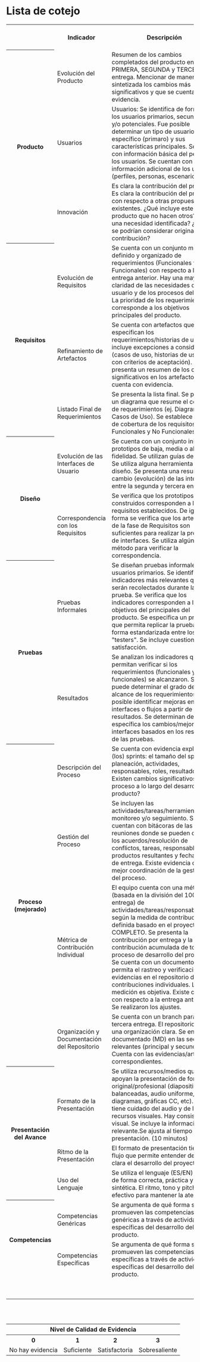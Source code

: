 <h1>Lista de cotejo</h1>
<table align="center">  
 <tbody><tr>
  <th></th>
  <th>Indicador</th>
  <th>Descripción</th>
  <th>URL de evidencia</th>
   <th>Rúbrica. Nivlel (0-3)</th>
 </tr>
 <tr>
  <th rowspan=3>Producto</th>
  <td>Evolución del Producto</td>
  <td>Resumen de los cambios completados del producto entre la PRIMERA, SEGUNDA y TERCERA entrega. Mencionar de manera sintetizada los cambios más significativos y que se cuenta con evidencia.</td>
  <td>
<a href="https://github.com/KarenCampos842/Equipo-4/blob/Segunda-Entrega/Producto.md#evoluci%C3%B3n-del-producto">Producto.md</a></td>
  <td></td>
 </tr>
 <tr>
  <td>Usuarios</td>
  <td>Usuarios: Se identifica de forma clara los usuarios primarios, secundarios y/o potenciales. Fue posible determinar un tipo de usuario específico (primaro) y sus características principales. Se cuenta con información básica del perfil de los usuarios. Se cuentan con información adicional de los usuarios (perfiles, personas, escenarios)*</td>
  <td>
<a href="https://github.com/KarenCampos842/Equipo-4/blob/Segunda-Entrega/Producto.md#evoluci%C3%B3n-del-producto">Producto.md</a></td>
  <td></td>
 </tr>
 <tr>
  <td>Innovación</td>
  <td>Es clara la contribución del producto. Es clara la contribución del producto con respecto a otras propuestas existentes. ¿Qué incluye este producto que no hacen otros? ¿En una necesidad identificada? ¿Por qué se podrían considerar original la contribución?</td>
  <td>
<a href="https://github.com/KarenCampos842/Equipo-4/blob/Segunda-Entrega/Producto.md#evoluci%C3%B3n-del-producto">Producto.md</a></td>
  <td></td>
 </tr>
 <tr>
  <th rowspan="3">Requisitos</th>
  <td>Evolución de Requisitos</td>
  <td>Se cuenta con un conjunto mejor definido y organizado de requerimientos (Funcionales y No Funcionales) con respecto a la entrega anterior. Hay una mayor claridad de las necesidades del usuario y de los procesos del cliente. La prioridad de los requerimientos corresponde a los objetivos principales del producto.</td>
  <td> Primera entrega: <a href="https://github.com/KarenCampos842/Equipo-4/blob/Primera-Entrega/Requisitos.md#requisitos">Requistos.md</a>
  Segunda entrega: <a href="https://github.com/KarenCampos842/Equipo-4/blob/Segunda-Entrega/Requisitos.md#requisitos">Requistos.md</a></td>
  <td></td>
 </tr>
 <tr>
  <td>Refinamiento de Artefactos</td>
  <td>Se cuenta con artefactos que especifican los requerimientos/historias de usuario, incluye excepciones a considerar (casos de uso, historias de usuario con criterios de aceptación). Se presenta un resumen de los cambios significativos en los artefactos y se cuenta con evidencia.</td>
  <td>Primera entrega: <a href="https://github.com/KarenCampos842/Equipo-4/blob/Primera-Entrega/Requisitos.md#artefactos">Artefactos</a>
  Segunda entrega: <a href="https://github.com/KarenCampos842/Equipo-4/blob/Segunda-Entrega/Requisitos.md#artefactos">Artefactos</a></td>
  <td></td>
 </tr>
 <tr>
  <td>Listado Final de Requerimientos</td>
  <td>Se presenta la lista final. Se presenta un diagrama que resume el conjunto de requerimientos (ej. Diagrama de Casos de Uso). Se establece un nivel de cobertura de los requisitos Funcionales y No Funcionales.</td>
  <td>Primera entrega: <a href="https://github.com/KarenCampos842/Equipo-4/blob/Primera-Entrega/Requisitos.md#artefactos">Artefactos</a>
  Segunda entrega: <a href="https://github.com/KarenCampos842/Equipo-4/blob/Segunda-Entrega/Requisitos.md#artefactos">Artefactos</a></td>
  <td></td>
 </tr>
 <tr>
  <th rowspan="2">Diseño</th>
  <td>Evolución de las Interfaces de Usuario</td>
  <td>Se cuenta con un conjunto inicial de prototipos de baja, media o alta fidelidad. Se utilizan guías de diseño. Se utiliza alguna herramienta para el diseño. Se presenta una resumen del cambio (evolución) de las interfaces entre la segunda y tercera entrega.</td>
  <td><a href="https://github.com/KarenCampos842/Equipo-4/blob/Segunda-Entrega/Dise%C3%B1o.md#bosquejos-de-interfaces">Bosquejos de Interfaces</a></td>
  <td></td>
 </tr>
 <tr>
  <td>Correspondencia con los Requisitos</td>
  <td>Se verifica que los prototipos construidos corresponden a los requisitos establecidos. De igual forma se verifica que los artefactos de la fase de Requisitos son suficientes para realizar la propuesta de interfaces. Se utiliza algún método para verificar la correspondencia.</td>
  <td><a href="https://github.com/KarenCampos842/Equipo-4/blob/Segunda-Entrega/Dise%C3%B1o.md#correspondencia-con-los-requisitos">Correspondencia con los Requisitos</a></td>
  <td></td>
 </tr>
 <tr>
  <th rowspan="2">Pruebas</th>
  <td>Pruebas Informales</td>
  <td>Se diseñan pruebas informales con usuarios primarios. Se identifican los indicadores más relevantes que serán recolectados durante la prueba. Se verifica que los indicadores corresponden a los objetivos del principales del producto. Se especifica un protocolo que permita replicar la prueba de forma estandarizada entre los "testers". Se incluye cuestionarios de satisfacción.</td>
  <td><a href="https://github.com/KarenCampos842/Equipo-4/blob/Segunda-Entrega/Dise%C3%B1o.md#bosquejos-de-interfaces">Bosquejos de Interfaces</a></td>
  <td></td>
 </tr>
 <tr>
  <td>Resultados</td>
  <td>Se analizan los indicadores que permitan verificar si los requerimientos (funcionales y no funcionales) se alcanzaron. Se puede determinar el grado de alcance de los requerimientos. Es posible identificar mejoras en las interfaces o flujos a partir de los resultados. Se determinan de forma específica los cambios/mejoras a las interfaces basados en los resultados de las pruebas.</td>
  <td><a href="https://github.com/KarenCampos842/Equipo-4/blob/Segunda-Entrega/Dise%C3%B1o.md#correspondencia-con-los-requisitos">Correspondencia con los Requisitos</a></td>
  <td></td>
 </tr>
  <tr>
  <th rowspan="4">Proceso (mejorado)</th>
  <td>Descripción del Proceso</td>
  <td>Se cuenta con evidencia explícita de (los) sprints: el tamaño del sprint, planeación, actividades, responsables, roles, resultados. Existen cambios significativos del proceso a lo largo del desarrollo del producto?</td>
  <td>Primera entrega: <a href="https://github.com/KarenCampos842/Equipo-4/blob/Primera-Entrega/Descripci%C3%B3n_del_proceso.md#descripci%C3%B3n-del-proceso">Descripción del Proceso</a>
  Segunda entrega: <a href="https://github.com/KarenCampos842/Equipo-4/blob/Segunda-Entrega/Descripci%C3%B3n_del_proceso.md#descripci%C3%B3n-del-proceso">Descripción del Proceso</a></td>
  <td></td>
 </tr>
 <tr>
  <td>Gestión del Proceso</td>
  <td>Se incluyen las actividades/tareas/herramientas de monitoreo y/o seguimiento. Se cuentan con bitácoras de las reuniones donde se pueden observar los acuerdos/resolución de conflictos, tareas, responsables, productos resultantes y fechas límite de entrega. Existe evidencia de una mejor coordinación de la gestión y del proceso.</td>
  <td>Primera entrega: <a href="https://github.com/KarenCampos842/Equipo-4/blob/Primera-Entrega/Gestion_del_Proceso.md#gesti%C3%B3n-del-proceso">Gestión del Proceso</a>
  Segunda entrega: <a href="https://github.com/KarenCampos842/Equipo-4/blob/Segunda-Entrega/Gestion_del_Proceso.md#gesti%C3%B3n-del-proceso">Gestión del Proceso</a></td>
  <td></td>
 </tr>
  <tr>
  <td>Métrica de Contribución Individual</td>
  <td>El equipo cuenta con una métrica (basada en la división del 100% por entrega) de actividades/tareas/responsabilidades según la medida de contribución definida basado en el proyecto COMPLETO. Se presenta la contribución por entrega y la contribución acumulada de todo el proceso de desarrollo del producto. Se cuenta con un documento que permita el rastreo y verificación con evidencias en el repositorio de las contribuciones individuales. La medición es objetiva. Existe cambio con respecto a la entrega anterior? Se realizaron los ajustes.</td>
  <td>Primera entrega: <a href="https://github.com/KarenCampos842/Equipo-4/blob/Primera-Entrega/Metrica_de_Contribucion.md#m%C3%A9trica-de-contribuci%C3%B3n-individual">Métrica de Contribución Individual</a>
  Segunda entrega: <a href="https://github.com/KarenCampos842/Equipo-4/blob/Segunda-Entrega/Metrica_de_Contribucion.md#m%C3%A9trica-de-contribuci%C3%B3n-individual">Métrica de Contribución Individual</a></td>
  <td></td>
 </tr>
   <tr>
  <td>Organización y Documentación del Repositorio</td>
  <td>Se cuenta con un branch para la tercera entrega. El repositorio tiene una organización clara. Se encuentra documentado (MD) en las secciones relevantes (principal y secundarias). Cuenta con las evidencias/artefactos correspondientes.</td>
  <td><a href="https://github.com/KarenCampos842/Equipo-4/tree/Segunda-Entrega">Organización y Documentación del Repositorio</a></td>
  <td></td>
 </tr>
<tr>
  <th rowspan="3">Presentación del Avance</th>
  <td>Formato de la Presentación</td>
  <td>Se utiliza recursos/medios que apoyan la presentación de forma original/profesional (diapositivas balanceadas, audio uniforme, diagramas, gráficas CC, etc). Se tiene cuidado del audio y de los recursos visuales. Hay consistencia visual. Se incluye la información relevante.Se ajusta al tiempo de presentación. (10 minutos)</td>
  <td><a href="https://github.com/KarenCampos842/Equipo-4/blob/Segunda-Entrega/Presentacion_del_avance.md#presentaci%C3%B3n-del-avance">Formato de la Presentación</a></td>
  <td></td>
 </tr>
 <tr>
  <td>Ritmo de la Presentación</td>
  <td>El formato de presentación tiene un flujo que permite entender de forma clara el desarrollo del proyecto.</td>
  <td><a href="https://github.com/KarenCampos842/Equipo-4/blob/Segunda-Entrega/Presentacion_del_avance.md#presentaci%C3%B3n-del-avance">Ritmo de la Presentación</a></td>
  <td></td>
 </tr>
  <tr>
  <td>Uso del Lenguaje</td>
  <td>Se utiliza el lenguaje (ES/EN) de IS de forma correcta, práctica y sintética. El ritmo, tono y pitch es efectivo para mantener la atención</td>
  <td><a href="https://github.com/KarenCampos842/Equipo-4/blob/Segunda-Entrega/Presentacion_del_avance.md#presentaci%C3%B3n-del-avance">Uso del Lenguaje</a></td>
  <td></td>
 </tr>
 <tr>
  <th rowspan="2">Competencias</th>
  <td>Competencias Genéricas</td>
  <td>Se argumenta de qué forma se promueven las competencias genéricas a través de actividades específicas del desarrollo del producto.</td>
  <td><a href="https://github.com/KarenCampos842/Equipo-4/blob/Segunda-Entrega/Competencias.md#competencias-gen%C3%A9ric">Competencias Genéricas</a></td>
  <td></td>
 </tr>
 <tr>
  <td>Competencias Específicas</td>
  <td>Se argumenta de qué forma se promueven las competencias específicas a través de actividades específicas del desarrollo del producto.</td>
  <td><a href="https://github.com/KarenCampos842/Equipo-4/blob/Segunda-Entrega/Competencias.md#competencias-espec%C3%ADficas">Competencias Específicas</a></td>
  <td></td>
 </tr>
 <tr>
  <td colspan="3"></td>
  <td>Total</td>
  <td></td>
 </tr>
  <tr>
  <td colspan="3"></td>
  <td>10%</td>
  <td></td>
 </tr>
</tbody></table>
<br>
<br>
<table align="center"> 
 <tbody><tr>
  <th colspan="5">Nivel de Calidad de Evidencia</th> 
  </tr>
 <tr>
  <th>0</th>
  <th>1</th>
  <th>2</th>
  <th>3</th>
 </tr>
   <tr>
  <td>No hay evidencia</td>
  <td>Suficiente</td>
  <td>Satisfactoria</td>
  <td>Sobresaliente</td>
   </tr>
 </tbody></table>

<!--stackedit_data:
eyJoaXN0b3J5IjpbLTExNDEzNzI0MjgsLTg2OTM0MDU3MiwtND
M0NDg5MDQ3LDExODAzNTAzOF19
-->